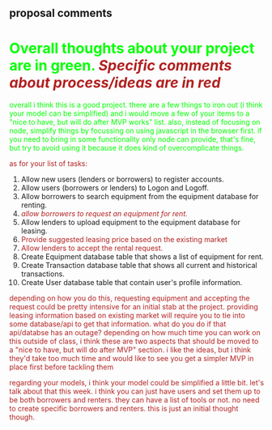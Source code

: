 ## proposal comments
<span style="color:lime"> Overall thoughts about your project are in green. </span>
<span style="color:firebrick"> *Specific comments about process/ideas are in red* </span>
============

<span style="color:lime"> overall i think this is a good project. there are a few things to iron out (i think your model can be simplified) and i would move a few of your items to a "nice to have, but will do after MVP works" list. also, instead of focusing on node, simplify things by focussing on using javascript in the browser first. if you need to bring in some functionality only node can provide, that's fine, but try to avoid using it because it does kind of overcomplicate things. </span>


<span style="color:firebrick">as for your list of tasks:</span>
1. Allow new users (lenders or borrowers) to register accounts. 
2. Allow users (borrowers or lenders) to Logon and Logoff. 
3. Allow borrowers to search equipment from the equipment database for renting. 
4. <span style="color:firebrick"> *allow borrowers to request an equipment for rent.* </span>
5. Allow lenders to upload equipment to the equipment database for leasing. 
5. <span style="color:firebrick">Provide suggested leasing price based on the existing market </span>
6. <span style="color:firebrick">Allow lenders to accept the rental request. </span>
7. Create Equipment database table that shows a list of equipment for rent.
8. Create Transaction database table that shows all current and historical transactions.
9. Create User database table that contain user's profile information.

<span style="color:firebrick">depending on how you do this, requesting equipment and accepting the request could be pretty intensive for an initial stab at the project. providing leasing information based on existing market will require you to tie into some database/api to get that information. what do you do if that api/databse has an outage? depending on how much time you can work on this outside of class, i think these are two aspects that should be moved to a "nice to have, but will do after MVP" section. i like the ideas, but i think they'd take too much time and would like to see you get a simpler MVP in place first before tackling them</span>


<span style="color:firebrick">regarding your models, i think your model could be simplified a little bit. let's talk about that this week. i think you can just have users and set them up to be both borrowers and renters. they can have a list of tools or not. no need to create specific borrowers and renters. this is just an initial thought though.
